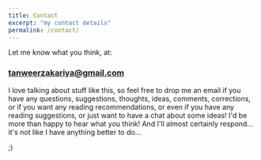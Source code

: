 ```yaml
---
title: Contact
excerpt: "my contact details"
permalink: /contact/
---
```


Let me know what you think, at:

### tanweerzakariya@gmail.com

I love talking about stuff like this, so feel free to drop me an email if you have any questions, suggestions, thoughts, ideas, comments, corrections, or if you want any reading recommendations, or even if you have any reading suggestions, or just want to have a chat about some ideas!
I'd be more than happy to hear what you think!
And I'll almost certainly respond... it's not like I have anything better to do...

;)